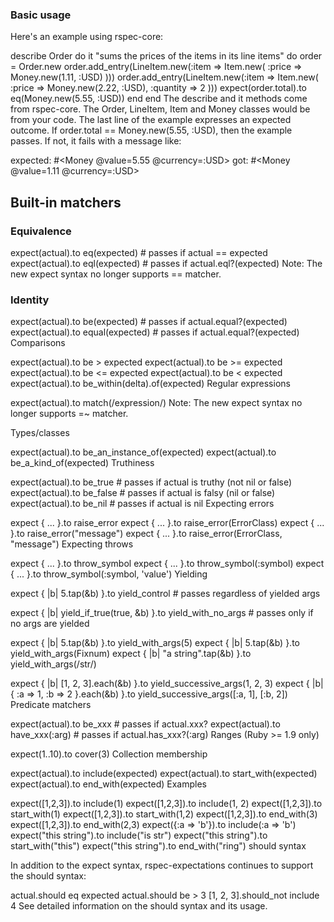 ### Basic usage

Here's an example using rspec-core:

describe Order do
  it "sums the prices of the items in its line items" do
    order = Order.new
    order.add_entry(LineItem.new(:item => Item.new(
      :price => Money.new(1.11, :USD)
    )))
    order.add_entry(LineItem.new(:item => Item.new(
      :price => Money.new(2.22, :USD),
      :quantity => 2
    )))
    expect(order.total).to eq(Money.new(5.55, :USD))
  end
end
The describe and it methods come from rspec-core. The Order, LineItem, Item and Money classes would be from your code. The last line of the example expresses an expected outcome. If order.total == Money.new(5.55, :USD), then the example passes. If not, it fails with a message like:

expected: #<Money @value=5.55 @currency=:USD>
     got: #<Money @value=1.11 @currency=:USD>
## Built-in matchers

### Equivalence

expect(actual).to eq(expected)  # passes if actual == expected
expect(actual).to eql(expected) # passes if actual.eql?(expected)
Note: The new expect syntax no longer supports == matcher.

### Identity

expect(actual).to be(expected)    # passes if actual.equal?(expected)
expect(actual).to equal(expected) # passes if actual.equal?(expected)
Comparisons

expect(actual).to be >  expected
expect(actual).to be >= expected
expect(actual).to be <= expected
expect(actual).to be <  expected
expect(actual).to be_within(delta).of(expected)
Regular expressions

expect(actual).to match(/expression/)
Note: The new expect syntax no longer supports =~ matcher.

Types/classes

expect(actual).to be_an_instance_of(expected)
expect(actual).to be_a_kind_of(expected)
Truthiness

expect(actual).to be_true  # passes if actual is truthy (not nil or false)
expect(actual).to be_false # passes if actual is falsy (nil or false)
expect(actual).to be_nil   # passes if actual is nil
Expecting errors

expect { ... }.to raise_error
expect { ... }.to raise_error(ErrorClass)
expect { ... }.to raise_error("message")
expect { ... }.to raise_error(ErrorClass, "message")
Expecting throws

expect { ... }.to throw_symbol
expect { ... }.to throw_symbol(:symbol)
expect { ... }.to throw_symbol(:symbol, 'value')
Yielding

expect { |b| 5.tap(&b) }.to yield_control # passes regardless of yielded args

expect { |b| yield_if_true(true, &b) }.to yield_with_no_args # passes only if no args are yielded

expect { |b| 5.tap(&b) }.to yield_with_args(5)
expect { |b| 5.tap(&b) }.to yield_with_args(Fixnum)
expect { |b| "a string".tap(&b) }.to yield_with_args(/str/)

expect { |b| [1, 2, 3].each(&b) }.to yield_successive_args(1, 2, 3)
expect { |b| { :a => 1, :b => 2 }.each(&b) }.to yield_successive_args([:a, 1], [:b, 2])
Predicate matchers

expect(actual).to be_xxx         # passes if actual.xxx?
expect(actual).to have_xxx(:arg) # passes if actual.has_xxx?(:arg)
Ranges (Ruby >= 1.9 only)

expect(1..10).to cover(3)
Collection membership

expect(actual).to include(expected)
expect(actual).to start_with(expected)
expect(actual).to end_with(expected)
Examples

expect([1,2,3]).to include(1)
expect([1,2,3]).to include(1, 2)
expect([1,2,3]).to start_with(1)
expect([1,2,3]).to start_with(1,2)
expect([1,2,3]).to end_with(3)
expect([1,2,3]).to end_with(2,3)
expect({:a => 'b'}).to include(:a => 'b')
expect("this string").to include("is str")
expect("this string").to start_with("this")
expect("this string").to end_with("ring")
should syntax

In addition to the expect syntax, rspec-expectations continues to support the should syntax:

actual.should eq expected
actual.should be > 3
[1, 2, 3].should_not include 4
See detailed information on the should syntax and its usage.

